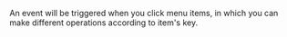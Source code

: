 An event will be triggered when you click menu items, in which you can make different operations according to item's key.